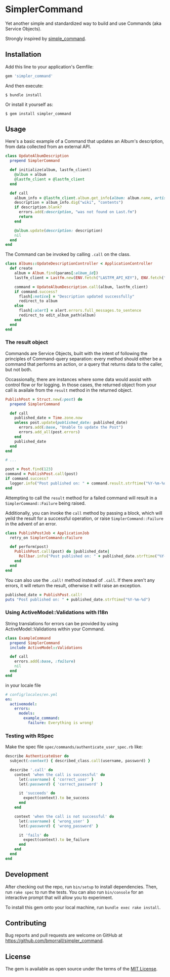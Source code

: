 # SimplerCommand

Yet another simple and standardized way to build and use Commands (aka Service Objects).

Strongly inspired by [simple_command](https://github.com/nebulab/simple_command).

## Installation

Add this line to your application's Gemfile:

```ruby
gem 'simpler_command'
```

And then execute:

    $ bundle install

Or install it yourself as:

    $ gem install simpler_command

## Usage

Here's a basic example of a Command that updates an Album's description, from data collected from an external API.

```ruby
class UpdateAlbumDescription
  prepend SimplerCommand

  def initialize(album, lastfm_client)
    @album = album
    @lastfm_client = @lastfm_client
  end

  def call
    album_info = @lastfm_client.album.get_info(album: album.name, artist: album.artist_name)
    description = album_info.dig("wiki", "contents")
    if description.blank?
      errors.add(:description, "was not found on Last.fm")
      return
    end

    @album.update(description: description)
    nil
  end
end
```

The Command can be invoked by calling `.call` on the class.

```ruby
class Albums::UpdateDescriptionController < ApplicationController
  def create
    album = Album.find(params[:album_id])
    lastfm_client = Lastfm.new(ENV.fetch("LASTFM_API_KEY"), ENV.fetch("LASTFM_API_SECRET"))

    command = UpdateAlbumDescription.call(album, lastfm_client)
    if command.success?
      flash[:notice] = "Description updated successfully"
      redirect_to album
    else
      flash[:alert] = alert.errors.full_messages.to_sentence
      redirect_to edit_album_path(album)
    end
  end
end
```

### The result object

Commands are Service Objects, built with the intent of following the principles of Command-query separation: every method should either be a command that performs an action, or a query that returns data to the caller, but not both.

Occassionally, there are instances where some data would assist with control flow or for logging. In those cases, the returned object from your call is availale from the `result` method in the returned object.

```ruby
PublishPost = Struct.new(:post) do
  prepend SimplerCommand

  def call
    published_date = Time.zone.now
    unless post.update(published_date: published_date)
      errors.add(:base, "Unable to update the Post")
      errors.add_all(post.errors)
    end
    published_date
  end
end

# ...

post = Post.find(123)
command = PublishPost.call(post)
if command.success?
  logger.info("Post published on: " + command.result.strftime("%Y-%m-%d"))
end
```

Attempting to call the `result` method for a failed command will result in a `SimplerCommand::Failure` being raised.

Additionally, you can invoke the `call` method by passing a block, which will yeild the result for a successful operation, or raise `SimplerCommand::Failure` in the advent of an error.

```ruby
class PublishPostJob < ApplicationJob
  retry_on SimplerCommand::Failure

  def perform(post)
    PublishPost.call(post) do |published_date|
      Rollbar.info("Post published on: " + published_date.strftime("%Y-%m-%d"))
    end
  end
end
```

You can also use the `.call!` method instead of `.call`. If there aren't any errors, it will return the result, otherwise it will raise an exception.

```ruby
published_date = PublishPost.call!
puts "Post published on: " + published_date.strftime("%Y-%m-%d")
```

### Using ActiveModel::Validations with I18n

String translations for errors can be provided by using ActiveModel::Validations within your Command.

```ruby
class ExampleCommand
  prepend SimplerCommand
  include ActiveModel::Validations

  def call
    errors.add(:base, :failure)
    nil
  end
end
```

in your locale file

```yaml
# config/locales/en.yml
en:
  activemodel:
    errors:
      models:
        example_command:
          failure: Everything is wrong!
```

### Testing with RSpec

Make the spec file `spec/commands/authenticate_user_spec.rb` like:

```ruby
describe AuthenticateUser do
  subject(:context) { described_class.call(username, password) }

  describe '.call' do
    context 'when the call is successful' do
      let(:username) { 'correct_user' }
      let(:password) { 'correct_password' }

      it 'succeeds' do
        expect(context).to be_success
      end
    end

    context 'when the call is not successful' do
      let(:username) { 'wrong_user' }
      let(:password) { 'wrong_password' }

      it 'fails' do
        expect(context).to be_failure
      end
    end
  end
end
```

## Development

After checking out the repo, run `bin/setup` to install dependencies. Then, run `rake spec` to run the tests. You can also run `bin/console` for an interactive prompt that will allow you to experiment.

To install this gem onto your local machine, run `bundle exec rake install`.

## Contributing

Bug reports and pull requests are welcome on GitHub at https://github.com/bmorrall/simpler_command.

## License

The gem is available as open source under the terms of the [MIT License](https://opensource.org/licenses/MIT).
